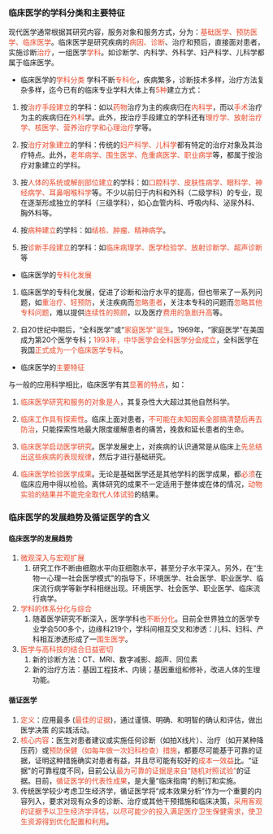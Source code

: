 ### 临床医学的学科分类和主要特征

现代医学通常根据其研究内容，服务对象和服务方式，分为：<span style="color: #e94829;">基础医学、预防医学、临床医学</span>。临床医学是研究疾病的<span style="color: #e94829;">病因、诊断</span>、治疗和预后，直接面对患者，实施诊断<span style="color: #e94829;">治疗</span>，一组医学<span style="color: #e94829;">学科</span>。如诊断学、内科学、外科学、妇产科学、儿科学都属于临床医学。

* 临床医学的<span style="color: #e94829;">学科分类</span>
学科不断<span style="color: #e94829;">专科化</span>，疾病繁多，诊断技术多样，治疗方法复杂多样，迄今已有的临床专业学科大体上有<span style="color: #e94829;">5种</span>建立方式：

1. 按<span style="color: #e94829;">治疗手段建立</span>的学科：如以<span style="color: #e94829;">药物</span>治疗为主的疾病归在<span style="color: #e94829;">内科学</span>，而以<span style="color: #e94829;">手术</span>治疗为主的疾病归在<span style="color: #e94829;">外科</span>学。此外，按治疗手段建立的学科还有<span style="color: #e94829;">理疗学、放射治疗学、核医学、营养治疗学和心理治疗</span>学等。

2. 按<span style="color: #e94829;">治疗对象建立</span>的学科：传统的<span style="color: #e94829;">妇产科学、儿科学</span>都有特定的治疗对象及其治疗特点。此外，<span style="color: #e94829;">老年病学、围生医学、危重病医学、职业病学</span>等，都属于按治疗对象建立的学科。

3. 按<span style="color: #e94829;">人体的系统或解剖部位建立</span>的学科：如<span style="color: #e94829;">口腔科学、皮肤性病学、眼科学、神经病学、耳鼻咽喉科学</span>等。不少以前归于内科和外科（二级学科）的专业，现在逐渐形成独立的学科（三级学科），如心血管内科、呼吸内科、泌尿外科、胸外科等。

4. 按<span style="color: #e94829;">病种建立</span>的学科：如<span style="color: #e94829;">结核、肿瘤、精神病学</span>。
5. 按<span style="color: #e94829;">诊断手段建立</span>的学科：如<span style="color: #e94829;">临床病理学、医学检验学、放射诊断学、超声诊断</span>等

* 临床医学的<span style="color: #e94829;">专科化发展</span>

1. 临床医学的专科化发展，促进了诊断和治疗水平的提高，但也带来了一系列问题，如<span style="color: #e94829;">重治疗、轻预防</span>，关注疾病而<span style="color: #e94829;">忽略患者</span>，关注本专科的问题而<span style="color: #e94829;">忽略其他专科问题</span>，难以提供<span style="color: #e94829;">连续性的照顾</span>，以及医疗<span style="color: #e94829;">费用的急剧升高</span>等。

2. 自20世纪中期后，“全科医学"或“<span style="color: #e94829;">家庭医学"诞生</span>。1969年，“家庭医学"在美国成为第20个医学专科；<span style="color: #e94829;">1993年，中华医学会全科医学分会成立</span>，全科医学在我国<span style="color: #e94829;">正式成为一个临床医学专科</span>。

* 临床医学的<span style="color: #e94829;">主要特征</span>

与一般的应用科学相比，临床医学有其<span style="color: #e94829;">显著的特点</span>，如：

1. <span style="color: #e94829;">临床医学研究和服务的对象是人</span>，其复杂性大大超过其他自然科学。
2. <span style="color: #e94829;">临床工作具有探索性</span>。临床上面对患者，<span style="color: #e94829;">不可能在未知因素全部搞清楚后再去防治</span>，只能探索性地最大限度缓解患者的痛苦，挽救和延长患者的生命。

3. <span style="color: #e94829;">临床医学启动医学研究</span>。医学发展史上，对疾病的认识通常是从临床上<span style="color: #e94829;">先总结出这些疾病的表现规律</span>，然后才进行基础研究。

4. <span style="color: #e94829;">临床医学检验医学成果</span>。无论是基础医学还是其他学科的医学成果，都<span style="color: #e94829;">必须</span>在临床应用中得以检验。离体研究的成果不一定适用于整体或在体的情况，<span style="color: #e94829;">动物实验的结果并不能完全取代人体试验</span>的结果。


### 临床医学的发展趋势及循证医学的含义

#### 临床医学的发展趋势
1. <span style="color: #e94829;">微观深入与宏观扩展</span>
	1. 研究工作不断由细胞水平向亚细胞水平，甚至分子水平深入。另外，在“生物一心理一社会医学模式"的指导下，环境医学、社会医学、职业医学、临床流行病学等新学科相继出现。环境医学、社会医学、职业医学、临床流行病学。
2. <span style="color: #e94829;">学科的体系分化与综合</span>
	1. 随着医学研究不断深入，医学学科也<span style="color: #e94829;">不断分化</span>。目前全世界独立的医学专业学会500多个，边缘科219个，学科间相互交叉和渗透：儿科、妇科、产科相互渗透形成了一<span style="color: #e94829;">围生医学</span>。
3. <span style="color: #e94829;">医学与高科技的结合日益密切</span>
	1. 新的诊断方法：CT、MRI、数字减影、超声、同位素
	2. 新的治疗方法：基因工程技术、内镜；基因重组和修补，改进人体的生理功能。
	
#### 循证医学  
1. <span style="color: #e94829;">定义</span>：应用最多
(<span style="color: #e94829;">最佳的证据</span>)，通过谨慎、明确、和明智的确认和评估，做出医学决策
的实践活动。
2. <span style="color: #e94829;">核心内容</span>：医生对患者建议或实施任何诊断（如拍X线片）、治疗（如开某种降压药）或<span style="color: #e94829;">预防保健（如每年做一次妇科检查）措施</span>，都要尽可能基于可靠的证据，证明这种措施确实对患者有益，并且尽可能有较好的<span style="color: #e94829;">成本一效益</span>比。“证据"的可靠程度不同，目前公认<span style="color: #e94829;">最为可靠的证据是来自“随机对照试验”</span>的证据。目前，<span style="color: #e94829;">循证医学的代表性成果</span>，是大量“临床指南”的制订和实施。
3. 传统医学较少考虑卫生经济学，循证医学将“成本效果分析”作为一个重要的内容列入，要求对现有众多的诊断、治疗或其他干预措施和临床决策，<span style="color: #e94829;">采用客观的证据予以卫生经济学评估，以尽可能少的投入满足医疗卫生保健需求，使卫生资源得到优化配置和利用</span>。